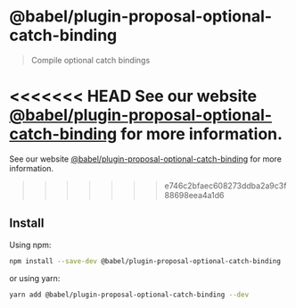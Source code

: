# @babel/plugin-proposal-optional-catch-binding

> Compile optional catch bindings

<<<<<<< HEAD
See our website [@babel/plugin-proposal-optional-catch-binding](https://babeljs.io/docs/en/next/babel-plugin-proposal-optional-catch-binding.html) for more information.
=======
See our website [@babel/plugin-proposal-optional-catch-binding](https://babeljs.io/docs/en/babel-plugin-proposal-optional-catch-binding) for more information.
>>>>>>> e746c2bfaec608273ddba2a9c3f88698eea4a1d6

## Install

Using npm:

```sh
npm install --save-dev @babel/plugin-proposal-optional-catch-binding
```

or using yarn:

```sh
yarn add @babel/plugin-proposal-optional-catch-binding --dev
```
